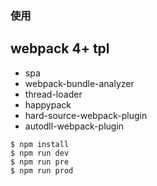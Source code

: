 ### 使用

## webpack 4+ tpl
- spa
- webpack-bundle-analyzer
- thread-loader
- happypack
- hard-source-webpack-plugin
- autodll-webpack-plugin


```code
$ npm install
$ npm run dev
$ npm run pre
$ npm run prod
```
